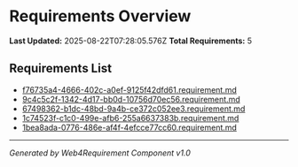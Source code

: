 # Requirements Overview

**Last Updated:** 2025-08-22T07:28:05.576Z
**Total Requirements:** 5

## Requirements List

- [f76735a4-4666-402c-a0ef-9125f42dfd61.requirement.md](./f76735a4-4666-402c-a0ef-9125f42dfd61.requirement.md)
- [9c4c5c2f-1342-4d17-bb0d-10756d70ec56.requirement.md](./9c4c5c2f-1342-4d17-bb0d-10756d70ec56.requirement.md)
- [67498362-b1dc-48bd-9a4b-ce372c052ee3.requirement.md](./67498362-b1dc-48bd-9a4b-ce372c052ee3.requirement.md)
- [1c74523f-c1c0-499e-afb6-255a6637383b.requirement.md](./1c74523f-c1c0-499e-afb6-255a6637383b.requirement.md)
- [1bea8ada-0776-486e-af4f-4efcce77cc60.requirement.md](./1bea8ada-0776-486e-af4f-4efcce77cc60.requirement.md)

---

*Generated by Web4Requirement Component v1.0*